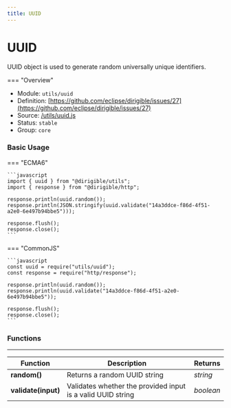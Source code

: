 ```yaml
---
title: UUID
---
```


UUID
===

UUID object is used to generate random universally unique identifiers.

=== "Overview"
- Module: `utils/uuid`
- Definition: [https://github.com/eclipse/dirigible/issues/27](https://github.com/eclipse/dirigible/issues/27)
- Source: [/utils/uuid.js](https://github.com/eclipse/dirigible/blob/master/components/api-utils/src/main/resources/META-INF/dirigible/utils/uuid.js)
- Status: `stable`
- Group: `core`

### Basic Usage

=== "ECMA6"

    ```javascript
    import { uuid } from "@dirigible/utils";
    import { response } from "@dirigible/http";

    response.println(uuid.random());
    response.println(JSON.stringify(uuid.validate("14a3ddce-f86d-4f51-a2e0-6e497b94bbe5")));

    response.flush();
    response.close();
    ```

=== "CommonJS"

    ```javascript
    const uuid = require("utils/uuid");
    const response = require("http/response");

    response.println(uuid.random());
    response.println(uuid.validate("14a3ddce-f86d-4f51-a2e0-6e497b94bbe5"));

    response.flush();
    response.close();
    ```

### Functions

---

Function     | Description | Returns
------------ | ----------- | --------
**random()**   | Returns a random UUID string | *string*
**validate(input)**   | Validates whether the provided input is a valid UUID string | *boolean*
